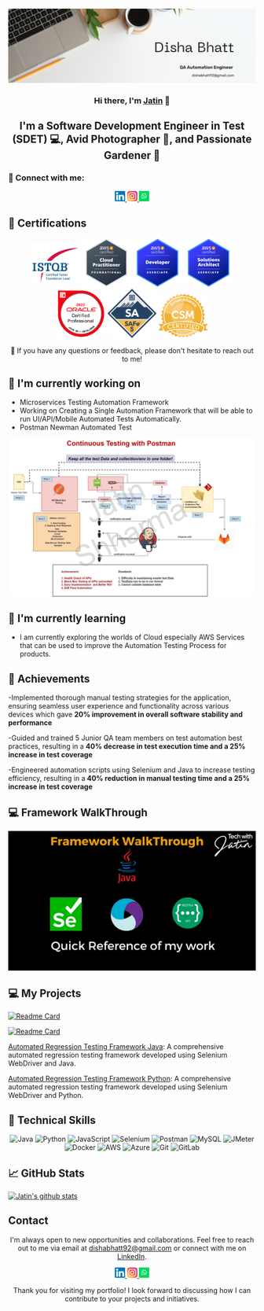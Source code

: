 <p align="center">
  <a href="https://www.linkedin.com/in/disha-bbhatt/" target="_blank" rel="noreferrer">
    <img src="https://raw.githubusercontent.com/dishabhatt0204/dishabhatt0204.github.io/main/images/banner.png" alt="My banner">
  </a>
</p>

<h3 align="center">Hi there, I'm <a href="https://www.linkedin.com/in/disha-bbhatt/" target="_blank" rel="noreferrer">Jatin</a> 👋</h3>

<h2 align="center">I'm a Software Development Engineer in Test (SDET) 💻, Avid Photographer 📸, and Passionate Gardener 🌱</h2>

### 🤝 Connect with me:

<p align="center">
  <a href="https://www.linkedin.com/in/disha-bbhatt/">
    <img src="https://raw.githubusercontent.com/dishabhatt0204/dishabhatt0204.github.io/main/images/linkedin.svg" alt="Disha Bhatt | LinkedIn" width="21px"/>
  </a>
  <a href="https://instagram.com/tech_with_jatin">
    <img src="https://raw.githubusercontent.com/dishabhatt0204/dishabhatt0204.github.io/main/images/instagram.svg" alt="Disha| Instagram" width="21px"/>
  </a>
  <a href="https://wa.link/8nquvx">
    <img src="https://raw.githubusercontent.com/dishabhatt0204/dishabhatt0204.github.io/main/images/whatsapp.png" alt="Disha| Whatsapp" width="21px"/>
  </a>
</p>
  
## 🥇 Certifications
<p align="center">
  <img src="https://raw.githubusercontent.com/dishabhatt0204/dishabhatt0204.github.io/main/images/ISTQB.png" alt="Disha| ISTQB" width="100 px"/>
  <img src="https://raw.githubusercontent.com/dishabhatt0204/dishabhatt0204.github.io/main/images/aws-cp.png" alt="Disha| AWS-CP" width="100 px"/>
  <img src="https://raw.githubusercontent.com/dishabhatt0204/dishabhatt0204.github.io/main/images/aws-dev.png" alt="Disha| AWS-DEV" width="100 px"/>
  <img src="https://raw.githubusercontent.com/dishabhatt0204/dishabhatt0204.github.io/main/images/aws-sa.png" alt="Disha| AWS-SA" width="100 px"/>
   <img src="https://raw.githubusercontent.com/dishabhatt0204/dishabhatt0204.github.io/main/images/ocpjp.png" alt="Disha| AWS-SA" width="100 px"/>
    <img src="https://raw.githubusercontent.com/dishabhatt0204/dishabhatt0204.github.io/main/images/safe.png" alt="Disha| AWS-SA" width="100 px"/>
     <img src="https://raw.githubusercontent.com/dishabhatt0204/dishabhatt0204.github.io/main/images/csm.webp" alt="Disha| AWS-SA" width="100 px"/>
</p>

<p align="center">💬 If you have any questions or feedback, please don't hesitate to reach out to me!</p>

## 🔭 I'm currently working on

- Microservices Testing Automation Framework
- Working on Creating a Single Automation Framework that will be able to run UI/API/Mobile Automated Tests Automatically. 
- Postman Newman Automated Test 
<p align="center">    
<img src="https://raw.githubusercontent.com/dishabhatt0204/dishabhatt0204.github.io/main/images/postmanproject.jpg" alt="Disha| Whatsapp" width="500px"/> </p>

## 🌱 I'm currently learning

- I am currently exploring the worlds of Cloud especially AWS Services that can be used to improve the Automation Testing Process for products. 


## 🥇 Achievements

-Implemented thorough manual testing strategies for the application, ensuring
seamless user experience and functionality across various devices which gave
<b>20% improvement in overall software stability and performance</b>

-Guided and trained 5 Junior QA team members on test automation best practices,
resulting in a  <b>40% decrease in test execution time and a 25% increase in test
coverage </b>

-Engineered automation scripts using Selenium and Java to increase testing
efficiency, resulting in a<b> 40% reduction in manual testing time and a 25% increase
in test coverage</b>


## 💻 Framework WalkThrough
[![Test Automation Framework Video](https://raw.githubusercontent.com/dishabhatt0204/dishabhatt0204.github.io/main/images/thumbnail.jpg)](https://youtu.be/BCaqX6XCKhw)

## 💻 My Projects 

[![Readme Card](https://github-readme-stats.vercel.app/api/pin/?username=dishabhatt0204&repo=Linux-Zero-to-Hero)](https://github.com/dishabhatt0204/Linux-Zero-to-Hero)

[![Readme Card](https://github-readme-stats.vercel.app/api/pin/?username=dishabhatt0204&repo=AutomationFramework)](https://github.com/dishabhatt0204/AutomationFramework)

[Automated Regression Testing Framework Java](https://github.com/dishabhatt0204/): A comprehensive automated regression testing framework developed using Selenium WebDriver and Java.

[Automated Regression Testing Framework Python](https://github.com/dishabhatt0204/): A comprehensive automated regression testing framework developed using Selenium WebDriver and Python.


## 💼 Technical Skills

<p align="center">
  <img src="https://img.shields.io/badge/Java-007396?style=for-the-badge&logo=java&logoColor=white" alt="Java">
  <img src="https://img.shields.io/badge/Python-3776AB?style=for-the-badge&logo=python&logoColor=white" alt="Python">
  <img src="https://img.shields.io/badge/JavaScript-F7DF1E?style=for-the-badge&logo=javascript&logoColor=black" alt="JavaScript">
  <img src="https://img.shields.io/badge/Selenium-43B02A?style=for-the-badge&logo=selenium&logoColor=white" alt="Selenium">
  <img src="https://img.shields.io/badge/Postman-FF6C37?style=for-the-badge&logo=postman&logoColor=white" alt="Postman">
  <img src="https://img.shields.io/badge/MySQL-4479A1?style=for-the-badge&logo=mysql&logoColor=white" alt="MySQL">
  <img src="https://img.shields.io/badge/JMeter-D22128?style=for-the-badge&logo=apache%20jmeter&logoColor=white" alt="JMeter">
  <img src="https://img.shields.io/badge/Docker-2496ED?style=for-the-badge&logo=docker&logoColor=white" alt="Docker">
  <img src="https://img.shields.io/badge/AWS-232F3E?style=for-the-badge&logo=amazon-aws&logoColor=white" alt="AWS">
  <img src="https://img.shields.io/badge/Azure-0089D6?style=for-the-badge&logo=microsoft-azure&logoColor=white" alt="Azure">
  <img src="https://img.shields.io/badge/Git-F05032?style=for-the-badge&logo=git&logoColor=white" alt="Git">
  <img src="https://img.shields.io/badge/GitLab-FCA121?style=for-the-badge&logo=gitlab&logoColor=white" alt="GitLab">
</p>

## 📈 GitHub Stats 

[![Jatin's github stats](https://github-readme-stats.vercel.app/api?username=dishabhatt0204)](https://github.com/dishabhatt0204)


## Contact

<p align="center">I'm always open to new opportunities and collaborations. Feel free to reach out to me via email at <a href="mailto:dishabhatt92@gmail.com">dishabhatt92@gmail.com</a> or connect with me on <a href="https://www.linkedin.com/in/yourprofile">LinkedIn</a>.</p>

<p align="center">
  <a href="https://www.linkedin.com/in/jatinshharma//">
    <img src="https://raw.githubusercontent.com/dishabhatt0204/dishabhatt0204.github.io/main/images/linkedin.svg" alt="Disha Bhatt | LinkedIn" width="21px"/>
  </a>
  <a href="https://instagram.com/tech_with_jatin">
    <img src="https://raw.githubusercontent.com/dishabhatt0204/dishabhatt0204.github.io/main/images/instagram.svg" alt="Disha| Instagram" width="21px"/>
  </a>
  <a href="https://wa.link/8nquvx">
    <img src="https://raw.githubusercontent.com/dishabhatt0204/dishabhatt0204.github.io/main/images/whatsapp.png" alt="Disha| Whatsapp" width="21px"/>
  </a>
</p>
  

<p align="center">Thank you for visiting my portfolio! I look forward to discussing how I can contribute to your projects and initiatives.</p>
